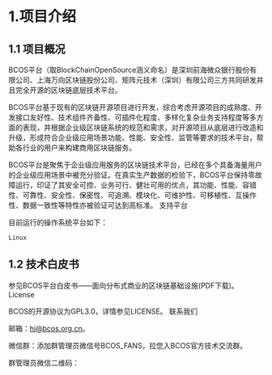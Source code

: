 # 1.项目介绍

## 1.1 项目概况

BCOS平台（取BlockChainOpenSource涵义命名）是深圳前海微众银行股份有限公司、上海万向区块链股份公司、矩阵元技术（深圳）有限公司三方共同研发并且完全开源的区块链底层技术平台。

BCOS平台基于现有的区块链开源项目进行开发，综合考虑开源项目的成熟度、开发接口友好性、技术组件齐备性、可插件化程度、多样化复杂业务支持程度等多方面的表现，并根据企业级区块链系统的规范和需求，对开源项目从底层进行改造和升级，形成符合企业级应用场景功能、性能、安全性、监管等要求的技术平台，帮助各行业的用户来构建商用区块链服务。

BCOS平台是聚焦于企业级应用服务的区块链技术平台，已经在多个具备海量用户的企业级应用场景中被充分验证。在真实生产数据的检验下，BCOS平台保持零故障运行，印证了其安全可控、业务可行、健壮可用的优点，其功能、性能、容错性、可靠性、安全性、保密性、可追溯、模块化、可维护性、可移植性、互操作性、数据一致性等特性亦被验证可达到高标准。
支持平台

目前运行的操作系统平台如下：

    Linux

## 1.2 技术白皮书

参见BCOS平台白皮书——面向分布式商业的区块链基础设施(PDF下载)。
License

BCOS的开源协议为GPL3.0，详情参见LICENSE。
联系我们

邮箱：hi@bcos.org.cn。

微信群：添加群管理员微信号BCOS_FANS，拉您入BCOS官方技术交流群。

群管理员微信二维码：
